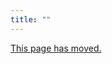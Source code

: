 ```yaml
---
title: ""
---
```


[This page has moved.](https://github.com/home-assistant/example-custom-config/tree/master/custom_components/example_sensor)

<script>document.location = 'https://github.com/home-assistant/example-custom-config/tree/master/custom_components/example_sensor';</script>
